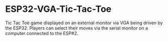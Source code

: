 # ESP32-VGA-Tic-Tac-Toe
Tic Tac Toe game displayed on an external monitor via VGA being driven by the ESP32. Players can select their moves via the serial monitor on a computer connected to the ESP#2. 
